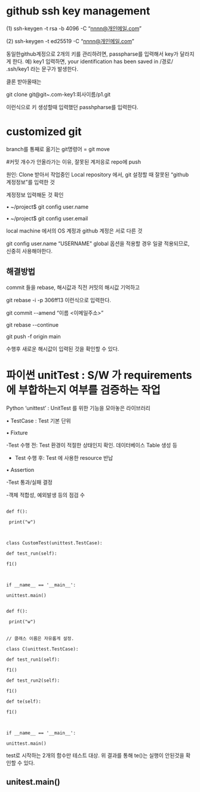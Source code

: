 # github ssh key management

(1) ssh-keygen -t rsa -b 4096 -C “nnnn@개인메일.com”

(2) ssh-keygen -t ed25519 -C “nnnn@개인메일.com”


동일한github계정으로 2개의 키를 관리하려면, passpharse를 입력해서 key가 달라지게 한다. 예) key1 입력하면, your identification has been saved in /경로/ .ssh/key1 라는 문구가 발생한다. 


클론 받아올때는  

git clone git@git~.com-key1:회사이름/p1.git  

이런식으로 키 생성할때 입력했던 passhpharse를 입력한다.  

# customized git 

branch를 통째로 옮기는  git명령어 = git move


#커밋 개수가 안올라가는 이유, 잘못된 계저응로 repo에 push

원인: Clone 받아서 작업중인 Local repository 에서, git 설정할 때 잘못된 “github 계정정보”를 입력한 것  


계정정보 입력해둔 것 확인  

• ~/project$ git config user.name  

• ~/project$ git config user.email  


local machine 에서의 OS 계정과 github 계정은 서로 다른 것

git config user.name “USERNAME" global 옵션을 적용할 경우 일괄 적용되므로, 신중히 사용해야한다.   



## 해결방법

 commit 들을 rebase, 해시값과 직전 커밋의 해시값 기억하고  

git rebase -i -p 306ff13 이런식으로 입력한다. 

git commit --amend “이름 <이메일주소>”

git rebase --continue  

git push -f origin main


수행후 새로운 해시값이 입력된 것을 확인할 수 있다.   


# 파이썬 unitTest : S/W 가 requirements 에 부합하는지 여부를 검증하는 작업  


Python ‘unittest’ : UnitTest 를 위한 기능을 모아놓은 라이브러리  

• TestCase : Test 기본 단위   

• Fixture  

-Test 수행 전: Test 환경이 적절한 상태인지 확인. 데이터베이스 Table 생성 등  

- Test 수행 후: Test 에 사용한 resource 반납  

• Assertion  

-Test 통과/실패 결정  

-객체 적합성, 예외발생 등의 점검 수  


```

def f():

 print("w")



class CustomTest(unittest.TestCase):

def test_run(self):

f1()



if __name__ == '__main__':

unittest.main()

```


```

def f():

 print("w")


// 클래스 이름은 자유롭게 설정. 

class C(unittest.TestCase):

def test_run1(self):

f1()

def test_run2(self):

f1()

def te(self):

f1()



if __name__ == '__main__':

unittest.main()

```

test로 시작하는 2개의 함수만 테스트 대상. 위 결과를 통해 te()는 실행이 안된것을 확인할 수 있다. 



## unitest.main() 